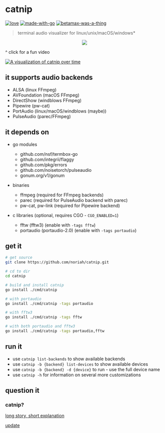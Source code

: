 # catnip

[![love][withlove]][noriah-dev]
[![made-with-go][withgo]][go-dev]
[![betamax-was-a-thing][betamax]][betawhat]

> terminal audio visualizer for linux/unix/macOS/windows*

<p align="center">
	<a href="https://www.youtube.com/watch?v=S0LJCGOsq-4">
		<img src="../media/preview0.gif" />
	</a>
</p>
^ click for a fun video

[![A visualization of catnip over time](https://img.youtube.com/vi/sU3fkOB5HZ8/0.jpg)](https://youtu.be/sU3fkOB5HZ8)

## it supports audio backends
- ALSA (linux FFmpeg)
- AVFoundation (macOS FFmpeg)
- DirectShow (windblows FFmpeg)
- Pipewire (pw-cat)
- PortAudio (linux/macOS/windblows (maybe))
- PulseAudio (parec/FFmpeg)

## it depends on

- go modules
	- github.com/nsf/termbox-go
	- github.com/integrii/flaggy
	- github.com/pkg/errors
	- github.com/noisetorch/pulseaudio
	- gonum.org/v1/gonum

- binaries
	- ffmpeg (required for FFmpeg backends)
	- parec (required for PulseAudio backend with parec)
  - pw-cat, pw-link (required for Pipewire backend)

- c libraries (optional, requires CGO - `CGO_ENABLED=1`)
	- fftw (fftw3) (enable with `-tags fftw`)
	- portaudio (portaudio-2.0) (enable with `-tags portaudio`)

## get it

```sh
# get source
git clone https://github.com/noriah/catnip.git

# cd to dir
cd catnip

# build and install catnip
go install ./cmd/catnip

# with portaudio
go install ./cmd/catnip -tags portaudio

# with fftw3
go install ./cmd/catnip -tags fftw

# with both portaudio and fftw3
go install ./cmd/catnip -tags portaudio,fftw
```

## run it

- use `catnip list-backends` to show available backends
- use `catnip -b {backend} list-devices` to show available devices
- use `catnip -b {backend} -d {device}` to run - use the full device name
- use `catnip -h` for information on several more customizations

## question it
### catnip?
[long story, short explanation][speakers]

[update][speakers-2]

<!-- Links -->
[noriah-dev]: https://noriah.dev
[go-dev]: https://go.dev
[betawhat]: https://google.com/search?q=betamax
[speakers]: https://github.com/noriah/catnip/commit/b1dc3840fa0ed583eba40dbaaa2c0c34c425e26e
[speakers-2]: https://github.com/noriah/catnip/commit/d3c13fb16742184d7c506a567b938045f3be1c1a

<!-- Images -->
[withlove]: https://forthebadge.com/images/badges/built-with-love.svg
[withgo]: https://forthebadge.com/images/badges/made-with-go.svg
[betamax]: https://forthebadge.com/images/badges/compatibility-betamax.svg
[preview-0]: https://i.imgur.com/TfMrNpe.gifv
